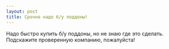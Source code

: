 ```yaml
---
layout: post 
title: Срочно надо б/у поддоны! 
--- 
```

Надо быстро купить б/у поддоны, но не знаю где это сделать. Подскажите проверенную компанию, пожалуйста!